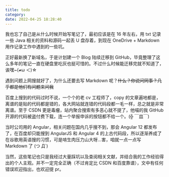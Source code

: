 ```yaml
---
title: todo
category:
date: 2022-04-25 18:28:40
---
```


我也忘了自己是从什么时候开始写笔记了，最初应该是在 16 年左右，用 txt 记录一些 Java 相关的资料和源码一起丢 U 盘存着，到现在 OneDrive + Markdown 用作记录工作中遇到的一些坑。

正好最新换了新域名，于是计划建一个 Blog 陆续迁移到 GitHub，毕竟整理了这么多年的笔记一直在硬盘里吃灰也挺可惜的。不过什么时候能迁移完就不知道了，诶嘿~(◕ω ＜)☆

遇到问题上网搜就好了，为什么还要去写 Markdown 呢？~~什么？你说问同事？几乎都是他们有问题来问我~~

百度上搜到的代码过时不说，一个个的老 cv 工程师了，copy 的文章遍地都是，离谱的是贴的代码都是错的，各大网站就连错的代码段都一毛一样，总之就是非常离谱。至于 CSDN 更是毒瘤，站内聚合搜索有多恶心就不提了，他喵的我 GitHub 开源的代码被盗付费下载，连一个举报申诉的按钮都不给一个。(╬ ￣皿￣)

当时公司用的 Angular，相关问题在国内几乎搜不到，那会 Angular 12 都发布了，在百度却只能搜到 AngularJS 和 Angular 4 的上古代码段，所以逐渐养成了在谷歌用英语搜的习惯，可是啃生肉压力山大呀...害，咱就一点一点写 Markdown 了 (つ Д`)

当然，这些笔记也只是我经过大量踩坑以及查阅相关文献，并结合我的工作经验得出的个人主观。并不一定完全正确（不过肯定比 CSDN 和百度靠谱），文中有任何错误欢迎指出，也欢迎提 pr。
